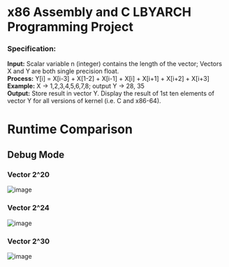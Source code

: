# x86 Assembly and C LBYARCH Programming Project

### Specification:

**Input:** Scalar variable n (integer) contains the length of the vector; Vectors X and Y are both single precision float. <br>
**Process:** Y[i] = X[i-3] + X[1-2] + X[i-1] + X[i] + X[i+1] + X[i+2] + X[i+3] <br>
**Example:** X -> 1,2,3,4,5,6,7,8; output Y -> 28, 35 <br>
**Output:** Store result in vector Y. Display the result of 1st ten elements of vector Y for all versions of kernel (i.e. C and x86-64). <be>


# Runtime Comparison
## Debug Mode
### Vector 2^20 <br>
![image](https://github.com/kiefferdy/lbyarch-mp/assets/98691592/85b13245-e386-4cc6-a6ec-2abf155bd17f) <br>

### Vector 2^24 <br>
![image](https://github.com/kiefferdy/lbyarch-mp/assets/98691592/d5efbf7b-0930-446a-9e78-0971994ba3c3) <br>

### Vector 2^30 <be>
![image](https://github.com/kiefferdy/lbyarch-mp/assets/98691592/1326421b-480d-466c-9657-ede5e8adc5ab) <br>
